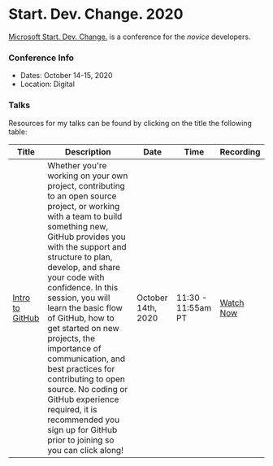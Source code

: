 # Start. Dev. Change. 2020

[Microsoft Start. Dev. Change.](https://startdevchange.com/) is a conference for the *novice* developers.  

### Conference Info
- Dates: October 14-15, 2020
- Location: Digital

### Talks

Resources for my talks can be found by clicking on the title the following table:

| Title | Description | Date | Time | Recording |
|-------|-------------|------|------|-----------|
| [Intro to GitHub](https://github.com/sguthals/talkswithdrg/tree/main/2020/start-dev-change/intro-to-github) | Whether you're working on your own project, contributing to an open source project, or working with a team to build something new, GitHub provides you with the support and structure to plan, develop, and share your code with confidence. In this session, you will learn the basic flow of GitHub, how to get started on new projects, the importance of communication, and best practices for contributing to open source. No coding or GitHub experience required, it is recommended you sign up for GitHub prior to joining so you can click along! | October 14th, 2020 | 11:30 - 11:55am PT | [Watch Now](https://www.youtube.com/watch?v=IE_w8TdmwUE&list=PLjoGSbuzyEriHSCiI3GOruooW1DwgnNbx&index=2&t=27s) |
